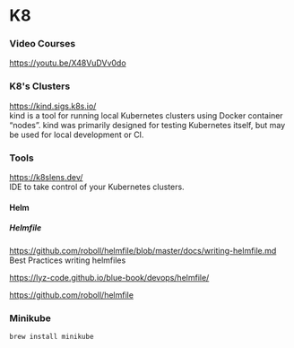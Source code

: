 # K8


### Video Courses

https://youtu.be/X48VuDVv0do


### K8's Clusters

https://kind.sigs.k8s.io/
<br>
kind is a tool for running local Kubernetes clusters using Docker container “nodes”.
kind was primarily designed for testing Kubernetes itself, but may be used for local development or CI.

### Tools

https://k8slens.dev/
<br>
IDE to take control of your Kubernetes clusters. 


#### Helm



##### Helmfile

https://github.com/roboll/helmfile/blob/master/docs/writing-helmfile.md
<br>
Best Practices writing helmfiles

https://lyz-code.github.io/blue-book/devops/helmfile/


https://github.com/roboll/helmfile


### Minikube

```
brew install minikube
```
